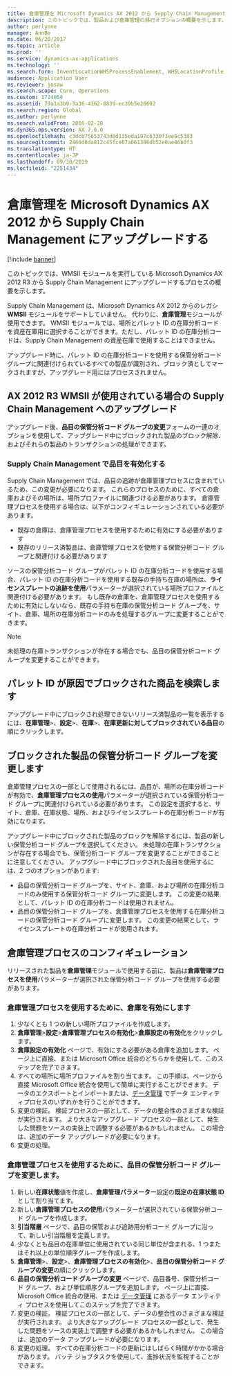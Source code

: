 ```yaml
---
title: 倉庫管理を Microsoft Dynamics AX 2012 から Supply Chain Management にアップグレードする
description: このトピックでは、製品および倉庫管理の移行オプションの概要を示します。
author: perlynne
manager: AnnBe
ms.date: 06/20/2017
ms.topic: article
ms.prod: ''
ms.service: dynamics-ax-applications
ms.technology: ''
ms.search.form: InventLocationWHSProcessEnablement, WHSLocationProfile, InventTableStorageDimensionGroupChange, InventUpdateBlockedItem, WHSParameters, WHSReservationHierarchy, WHSUOMSeqGroupTable
audience: Application User
ms.reviewer: josaw
ms.search.scope: Core, Operations
ms.custom: 1714054
ms.assetid: 79a1a3b9-3a36-4162-8839-ec39b5e26602
ms.search.region: Global
ms.author: perlynne
ms.search.validFrom: 2016-02-28
ms.dyn365.ops.version: AX 7.0.0
ms.openlocfilehash: c3dcb75653743d0d135eda197c6330f3ee9c5383
ms.sourcegitcommit: 2460d0da812c45fce67a061386db52e0ae46b0f3
ms.translationtype: HT
ms.contentlocale: ja-JP
ms.lasthandoff: 09/30/2019
ms.locfileid: "2251434"
---
```

# <a name="upgrade-warehouse-management-from-microsoft-dynamics-ax-2012-to-supply-chain-management"></a>倉庫管理を Microsoft Dynamics AX 2012 から Supply Chain Management にアップグレードする 


[!include [banner](../includes/banner.md)]

このトピックでは、WMSII モジュールを実行している Microsoft Dynamics AX 2012 R3 から Supply Chain Management にアップグレードするプロセスの概要を示します。

Supply Chain Management は、Microsoft Dynamics AX 2012 からのレガシ **WMSII** モジュールをサポートしていません。 代わりに、**倉庫管理**モジュールが使用できます。 WMSII モジュールでは、場所とパレット ID の在庫分析コードを資産在庫用に選択することができます。ただし、パレット ID の在庫分析コードは、Supply Chain Management の資産在庫で使用することはできません。

アップグレード時に、パレット ID の在庫分析コードを使用する保管分析コード グループに関連付けられているすべての製品が識別され、ブロック済としてマークされますが、アップグレード用にはプロセスされません。

## <a name="upgrading-to-supply-chain-management-when-ax-2012-r3-wmsii-is-used"></a>AX 2012 R3 WMSII が使用されている場合の Supply Chain Management へのアップグレード
アップグレード後、**品目の保管分析コード グループの変更**フォームの一連のオプションを使用して、アップグレード中にブロックされた製品のブロック解除、およびそれらの製品のトランザクションの処理ができます。

### <a name="enabling-items-in-supply-chain-management"></a>Supply Chain Management で品目を有効化する 
Supply Chain Management では、品目の追跡が倉庫管理プロセスに含まれているため、この変更が必要になります。 これらのプロセスのために、すべての倉庫およびその場所は、場所プロファイルに関連づける必要があります。 倉庫管理プロセスを使用する場合は、以下がコンフィギュレーションされている必要があります。
-   既存の倉庫は、倉庫管理プロセスを使用するために有効にする必要があります 
-   既存のリリース済製品は、倉庫管理プロセスを使用する保管分析コード グループと関連付ける必要があります 

ソースの保管分析コード グループがパレット ID の在庫分析コードを使用する場合、パレット ID の在庫分析コードを使用する既存の手持ち在庫の場所は、**ライセンスプレートの追跡を使用**パラメーターが選択されている場所プロファイルと関連付ける必要があります。 もし既存の倉庫を、倉庫管理プロセスを使用するために有効にしないなら、既存の手持ち在庫の保管分析コード グループを、サイト、倉庫、場所の在庫分析コードのみを処理するグループに変更することができます。 

> [!NOTE] 
>  未処理の在庫トランザクションが存在する場合でも、品目の保管分析コード グループを変更することができます。

## <a name="find-products-that-were-blocked-because-of-pallet-id"></a>パレット ID が原因でブロックされた商品を検索します
アップグレード中にブロックされ処理できないリリース済製品の一覧を表示するには、**在庫管理**&gt;、**設定**&gt;、**在庫**&gt;、**在庫更新に対してブロックされている品目**の順にクリックします。

## <a name="change-storage-dimension-group-for-blocked-products"></a>ブロックされた製品の保管分析コード グループを変更します 
 
倉庫管理プロセスの一部として使用されるには、品目が、場所の在庫分析コードが有効で、**倉庫管理プロセスの使用**パラメーターが選択されている保管分析コード グループに関連付けられている必要があります。 この設定を選択すると、サイト、倉庫、在庫状態、場所、およびライセンスプレートの在庫分析コードが有効になります。

アップグレード中にブロックされた製品のブロックを解除するには、製品の新しい保管分析コード グループを選択してください。 未処理の在庫トランザクションが存在する場合でも、保管分析コード グループを変更することができることに注意してください。 アップグレード中にブロックされた品目を使用するには、2 つのオプションがあります:

-   品目の保管分析コード グループを、サイト、倉庫、および場所の在庫分析コードのみ使用する保管分析コード グループに変更します。 この変更の結果として、パレット ID の在庫分析コードは使用されません。
-   品目の保管分析コード グループを、倉庫管理プロセスを使用する在庫分析コードの保管分析コード グループに変更します。 この変更の結果として、ライセンスプレートの在庫分析コードが使用されます。

## <a name="configure-warehouse-management-processes"></a>倉庫管理プロセスのコンフィギュレーション
リリースされた製品を**倉庫管理**モジュールで使用する前に、製品は**倉庫管理プロセスを使用**パラメーターが選択された保管分析コード グループを使用する必要があります。

### <a name="enable-warehouses-to-use-warehouse-management-processes"></a>倉庫管理プロセスを使用するために、倉庫を有効にします

1.  少なくとも 1 つの新しい場所プロファイルを作成します。
2.  **倉庫管理**&gt;**設定**&gt;**倉庫管理プロセスの有効化**&gt;**倉庫設定の有効化**をクリックします。
3.  **倉庫設定の有効化** ページで、有効にする必要がある倉庫を追加します。 ページ上に直接、または Microsoft Office 統合のどちらかを使用して、このステップを完了できます。
4.  すべての場所に場所プロファイルを割り当てます。 この手順は、ページから直接 Microsoft Office 統合を使用して簡単に実行することができます。 データのエクスポートとインポートまたは、[データ管理](../../dev-itpro/data-entities/data-entities.md) でデータ エンティティプロセスのいずれかを行うことができます。
5.  変更の検証。 検証プロセスの一部として、データの整合性のさまざまな検証が実行されます。 より大きなアップグレード プロセスの一部として、発生した問題をソースの実装上で調整する必要があるかもしれません。 この場合は、追加のデータ アップグレードが必要になります。
6.  変更の処理。

### <a name="change-the-storage-dimension-group-for-items-so-that-it-uses-warehouse-management-processes"></a>倉庫管理プロセスを使用するために、品目の保管分析コード グループを変更します。

1.  新しい**在庫状態**値を作成し、**倉庫管理パラメーター**設定の**既定の在庫状態 ID** として割り当てます。
2.  新しい**倉庫管理プロセスの使用**パラメーターが選択されている保管分析コード グループを作成します。
3.  **引当階層** ページで、品目の保管および追跡用分析コード グループに沿って、新しい引当階層を定義します。
4.  少なくとも品目の在庫単位に使用されている同じ単位が含まれる、1 つまたはそれ以上の単位順序グループを作成します。
5.  **倉庫管理**&gt;、**設定**&gt;、**倉庫管理プロセスの有効化**&gt;、**品目の保管分析コード グループの変更**の順にクリックします。
6.  **品目の保管分析コード グループの変更** ページで、品目番号、保管分析コード グループ、および単位順序グループを追加します。 ページ上に直接、Microsoft Office 統合の使用、または [データ管理](../../dev-itpro/data-entities/data-entities.md) にあるデータ エンティティ プロセスを使用してこのステップを完了できます。
7.  変更の検証。 検証プロセスの一部として、データの整合性のさまざまな検証が実行されます。 より大きなアップグレード プロセスの一部として、発生した問題をソースの実装上で調整する必要があるかもしれません。 この場合は、追加のデータ アップグレードが必要になります。
8.  変更の処理。 すべての在庫分析コードの更新にはしばらく時間がかかる場合があります。 バッチ ジョブタスクを使用して、進捗状況を監視することができます。
